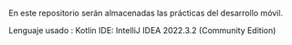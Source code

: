 En este repositorio serán almacenadas las prácticas del desarrollo móvil.

Lenguaje usado : Kotlin
IDE: IntelliJ IDEA 2022.3.2 (Community Edition)
